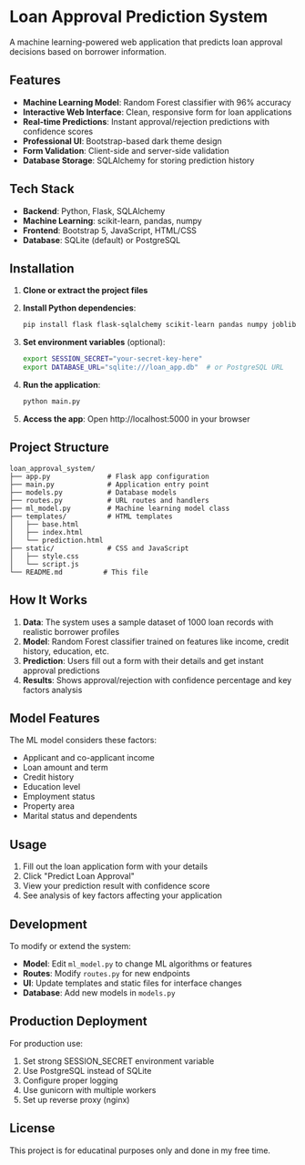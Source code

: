 # Loan Approval Prediction System

A machine learning-powered web application that predicts loan approval decisions based on borrower information.

## Features

- **Machine Learning Model**: Random Forest classifier with 96% accuracy
- **Interactive Web Interface**: Clean, responsive form for loan applications
- **Real-time Predictions**: Instant approval/rejection predictions with confidence scores
- **Professional UI**: Bootstrap-based dark theme design
- **Form Validation**: Client-side and server-side validation
- **Database Storage**: SQLAlchemy for storing prediction history

## Tech Stack

- **Backend**: Python, Flask, SQLAlchemy
- **Machine Learning**: scikit-learn, pandas, numpy
- **Frontend**: Bootstrap 5, JavaScript, HTML/CSS
- **Database**: SQLite (default) or PostgreSQL

## Installation

1. **Clone or extract the project files**

2. **Install Python dependencies**:
   ```bash
   pip install flask flask-sqlalchemy scikit-learn pandas numpy joblib gunicorn werkzeug email-validator psycopg2-binary sqlalchemy
   ```

3. **Set environment variables** (optional):
   ```bash
   export SESSION_SECRET="your-secret-key-here"
   export DATABASE_URL="sqlite:///loan_app.db"  # or PostgreSQL URL
   ```

4. **Run the application**:
   ```bash
   python main.py
   ```

5. **Access the app**: Open http://localhost:5000 in your browser

## Project Structure

```
loan_approval_system/
├── app.py              # Flask app configuration
├── main.py             # Application entry point
├── models.py           # Database models
├── routes.py           # URL routes and handlers
├── ml_model.py         # Machine learning model class
├── templates/          # HTML templates
│   ├── base.html
│   ├── index.html
│   └── prediction.html
├── static/             # CSS and JavaScript
│   ├── style.css
│   └── script.js
└── README.md          # This file
```

## How It Works

1. **Data**: The system uses a sample dataset of 1000 loan records with realistic borrower profiles
2. **Model**: Random Forest classifier trained on features like income, credit history, education, etc.
3. **Prediction**: Users fill out a form with their details and get instant approval predictions
4. **Results**: Shows approval/rejection with confidence percentage and key factors analysis

## Model Features

The ML model considers these factors:
- Applicant and co-applicant income
- Loan amount and term
- Credit history
- Education level
- Employment status
- Property area
- Marital status and dependents

## Usage

1. Fill out the loan application form with your details
2. Click "Predict Loan Approval"
3. View your prediction result with confidence score
4. See analysis of key factors affecting your application

## Development

To modify or extend the system:

- **Model**: Edit `ml_model.py` to change ML algorithms or features
- **Routes**: Modify `routes.py` for new endpoints
- **UI**: Update templates and static files for interface changes
- **Database**: Add new models in `models.py`

## Production Deployment

For production use:
1. Set strong SESSION_SECRET environment variable
2. Use PostgreSQL instead of SQLite
3. Configure proper logging
4. Use gunicorn with multiple workers
5. Set up reverse proxy (nginx)

## License

This project is for educatinal purposes only and done in my free time.